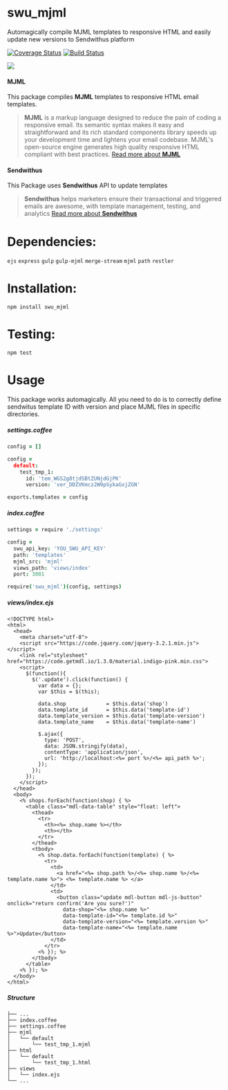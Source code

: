 # swu_mjml
Automagically compile MJML templates to responsive HTML and easily update new versions to Sendwithus platform

<a href='https://coveralls.io/github/matass/swu_mjml?branch=master'><img src='https://coveralls.io/repos/github/matass/swu_mjml/badge.svg?branch=master' alt='Coverage Status' /></a>
[![Build Status](https://travis-ci.org/matass/swu_mjml.svg?branch=master)](https://travis-ci.org/freeCodeCamp/how-to-contribute-to-open-source)

![](https://image.ibb.co/fq0syk/Screen_Shot_2017_09_21_at_4_41_01_PM.png)

#### MJML
This package compiles <b>MJML</b> templates to responsive HTML email templates.
> <b>MJML</b> is a markup language designed to reduce the pain of coding a responsive email. Its semantic syntax makes it easy and straightforward and its rich standard components library speeds up your development time and lightens your email codebase. MJML's open-source engine generates high quality responsive HTML compliant with best practices.
[Read more about <b>MJML</b>](https://mjml.io/)

#### Sendwithus
This Package uses <b>Sendwithus</b> API to update templates
> <b>Sendwithus</b> helps marketers ensure their transactional and triggered emails are awesome, with template management, testing, and analytics
[Read more about <b>Sendwithus</b>](sendwithus.com)

# Dependencies:
`ejs` `express` `gulp` `gulp-mjml` `merge-stream` `mjml` `path` `restler`

# Installation:
`npm install swu_mjml`

# Testing:
`npm test`

# Usage

This package works automagically.
All you need to do is to correctly define sendwitus template ID
with version and place MJML files in specific directories.

##### settings.coffee
```coffeescript
config = []

config = 
  default:
    test_tmp_1:
      id: 'tem_WGS2g8tjdSBtZUNjdGjPK'
      version: 'ver_DDZVKmcz2W9pSykaGxjZGN'

exports.templates = config
```
##### index.coffee
```coffeescript
settings = require './settings'

config =
  swu_api_key: 'YOU_SWU_API_KEY'
  path: 'templates'
  mjml_src: 'mjml'
  views_path: 'views/index'
  port: 3001

require('swu_mjml')(config, settings)
```

##### views/index.ejs
```ejs
<!DOCTYPE html>
<html>
  <head>
    <meta charset="utf-8">
    <script src="https://code.jquery.com/jquery-3.2.1.min.js"></script>
    <link rel="stylesheet" href="https://code.getmdl.io/1.3.0/material.indigo-pink.min.css">
    <script>
      $(function(){
        $('.update').click(function() {
          var data = {};
          var $this = $(this);

          data.shop             = $this.data('shop')
          data.template_id      = $this.data('template-id')
          data.template_version = $this.data('template-version')
          data.template_name    = $this.data('template-name')

          $.ajax({
            type: 'POST',
            data: JSON.stringify(data),
            contentType: 'application/json',
            url: 'http://localhost:<%= port %>/<%= api_path %>';
          });
        });
      });
    </script>
  </head>
  <body>
    <% shops.forEach(function(shop) { %>
      <table class="mdl-data-table" style="float: left">
        <thead>
          <tr>
            <th><%= shop.name %></th>
            <th></th>
          </tr>
        </thead>
        <tbody>
          <% shop.data.forEach(function(template) { %>
            <tr>
              <td>
                <a href="<%= shop.path %>/<%= shop.name %>/<%= template.name %>"> <%= template.name %> </a>
              </td>
              <td>
                <button class="update mdl-button mdl-js-button" onclick="return confirm('Are you sure?')"
                  data-shop="<%= shop.name %>"
                  data-template-id="<%= template.id %>"
                  data-template-version="<%= template.version %>"
                  data-template-name="<%= template.name %>">Update</button>
              </td>
            </tr>
          <% }); %>
        </tbody>
      </table>
    <% }); %>
  </body>
</html>
```

##### Structure
````
├── ...
├── index.coffee
├── settings.coffee
├── mjml
│   └── default
│       └── test_tmp_1.mjml
├── html
│   └── default
│       └── test_tmp_1.html
├── views
│   └── index.ejs
└── ...
````
